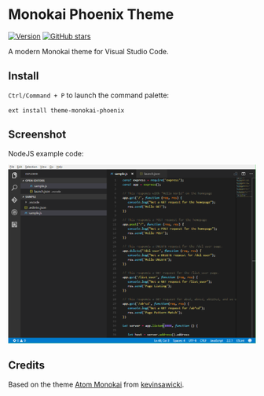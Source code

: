 # Monokai Phoenix Theme

[![Version](https://vsmarketplacebadge.apphb.com/version/ZigaGrcar.theme-monokai-phoenix.svg)](https://marketplace.visualstudio.com/items?itemName=ZigaGrcar.theme-monokai-phoenix) [![GitHub stars](https://img.shields.io/github/stars/zigagrcar/vscode-monokai-phoenix.svg?style=social&label=Star)](https://github.com/zigagrcar/vscode-monokai-phoenix)

A modern Monokai theme for Visual Studio Code.

## Install

`Ctrl/Command + P` to launch the command palette:

```
ext install theme-monokai-phoenix
```

## Screenshot

NodeJS example code:

![Theme Screenshot](screenshot.png)

## Credits

Based on the theme [Atom Monokai](https://github.com/kevinsawicki/monokai) from [kevinsawicki](https://github.com/kevinsawicki).  
